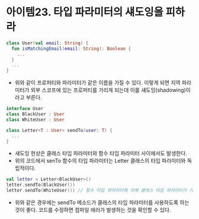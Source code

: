 # 아이템23. 타입 파라미터의 섀도잉을 피하라

```kotlin
class User(val email: String) {
  fun isMatchingEmail(email: String): Boolean {
    ...
  }
  ...
}
```

- 위와 같이 프로퍼티와 파라미터가 같은 이름을 가질 수 있다. 이렇게 되면 지역 파라미터가 외부 스코프에 있는 프로퍼티를 가리게 되는데 이를 섀도잉(shadowing)이라고 부른다.

```kotlin
interface User
class BlackUser : User
class WhiteUser : User

class Letter<T : User> sendTo(user: T) {
  ...
}
```

- 섀도잉 현상은 클래스 타입 파라미터와 함수 타입 파라미터 사이에서도 발생한다.
- 위의 코드에서 senTo 함수의 타입 파라미터는 Letter 클래스의 타입 파라미터와 독립적이다.

```kotlin
val letter = Letter<BlackUser>()
letter.sendTo(BlackUser())
letter.sendTo(WhiteUser()) // 함수 타입 파라미터에 의해 클래스 타입 파라미터가 가려져서 가능하게 됨.
```

- 위와 같은 경우에는 sendTo 메소드가 클래스의 타입 파라미터를 사용하도록 하는 것이 좋다. 코드를 수정하면 컴파일 에러가 발생하는 것을 확인할 수 있다.
